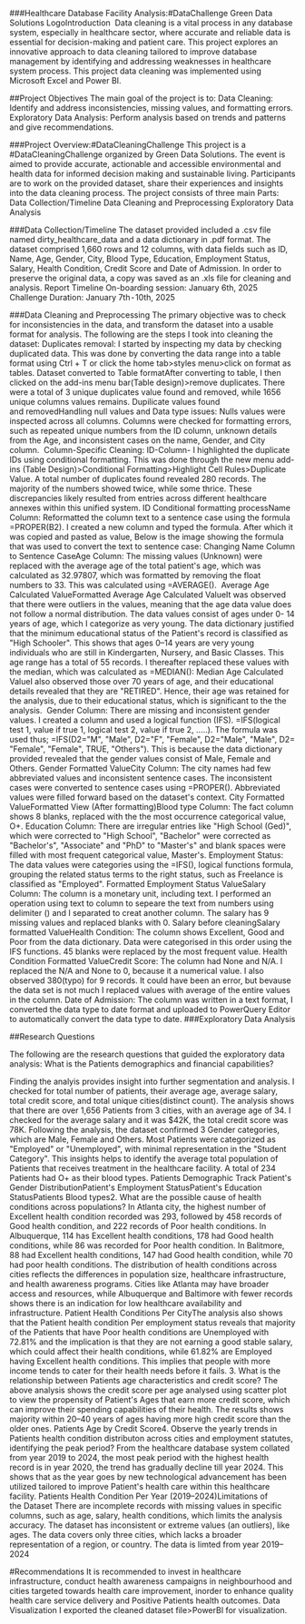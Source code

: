###Healthcare Database Facility Analysis:#DataChallenge
Green Data Solutions LogoIntroduction 
Data cleaning is a vital process in any database system, especially in healthcare sector, where accurate and reliable data is essential for decision-making and patient care. This project explores an innovative approach to data cleaning tailored to improve database management by identifying and addressing weaknesses in healthcare system process. This project data cleaning was implemented using Microsoft Excel and Power BI.

##Project Objectives
The main goal of the project is to:
Data Cleaning: Identify and address inconsistencies, missing values, and formatting errors.
Exploratory Data Analysis: Perform analysis based on trends and patterns and give recommendations.

###Project Overview:#DataCleaningChallenge
This project is a #DataCleaningChallenge organized by Green Data Solutions. The event is aimed to provide accurate, actionable and accessible environmental and health data for informed decision making and sustainable living. Participants are to work on the provided dataset, share their experiences and insights into the data cleaning process.
The project consists of three main Parts:
Data Collection/Timeline
Data Cleaning and Preprocessing
Exploratory Data Analysis

###Data Collection/Timeline
The dataset provided included a .csv file named dirty_healthcare_data and a data dictionary in .pdf format. The dataset comprised 1,660 rows and 12 columns, with data fields such as ID, Name, Age, Gender, City, Blood Type, Education, Employment Status, Salary, Health Condition, Credit Score and Date of Admission. In order to preserve the original data, a copy was saved as an .xls file for cleaning and analysis.
Report Timeline
On-boarding session: January 6th, 2025
Challenge Duration: January 7th - 10th, 2025

###Data Cleaning and Preprocessing
The primary objective was to check for inconsistencies in the data, and transform the dataset into a usable format for analysis. The following are the steps I took into cleaning the dataset:
Duplicates removal: I started by inspecting my data by checking duplicated data. This was done by converting the data range into a table format using Ctrl + T or click the home tab>styles menu>click on format as tables.
Dataset converted to Table formatAfter converting to table, I then clicked on the add-ins menu bar(Table design)>remove duplicates. There were a total of 3 unique duplicates value found and removed, while 1656 unique columns values remains.
Dupilicate values found and removedHandling null values and Data type issues:
Nulls values were inspected across all columns. Columns were checked for formatting errors, such as repeated unique numbers from the ID column, unknown details from the Age, and inconsistent cases on the name, Gender, and City column. 
Column-Specific Cleaning:
ID-Column- I highlighted the duplicate IDs using conditional formatting. This was done through the new menu add-ins (Table Design)>Conditional Formatting>Highlight Cell Rules>Duplicate Value. A total number of duplicates found revealed 280 records. The majority of the numbers showed twice, while some thrice. These discrepancies likely resulted from entries across different healthcare annexes within this unified system.
ID Conditional formatting processName Column: Reformatted the column text to a sentence case using the formula =PROPER(B2). I created a new column and typed the formula. After which it was copied and pasted as value, Below is the image showing the formula that was used to convert the text to sentence case:
Changing Name Column to Sentence CaseAge Column: The missing values (Unknown) were replaced with the average age of the total patient's age, which was calculated as 32.97807, which was formatted by removing the float numbers to 33. This was calculated using =AVERAGE(). 
Average Age Calculated ValueFormatted Average Age Calculated ValueIt was observed that there were outliers in the values, meaning that the age data value does not follow a normal distribution. The data values consist of ages under 0- 14 years of age, which I categorize as very young. The data dictionary justified that the minimum educational status of the Patient's record is classified as "High Schooler". This shows that ages 0–14 years are very young individuals who are still in Kindergarten, Nursery, and Basic Classes. This age range has a total of 55 records. I thereafter replaced these values with the median, which was calculated as =MEDIAN():
Median Age Calculated ValueI also observed those over 70 years of age, and their educational details revealed that they are "RETIRED". Hence, their age was retained for the analysis, due to their educational status, which is significant to the the analysis. 
Gender Column: There are missing and inconsistent gender values. I created a column and used a logical function (IFS). =IFS(logical test 1, value if true 1, logical test 2, value if true 2, …..). The formula was used thus; =IFS(D2="M", "Male", D2="F", "Female", D2="Male", "Male", D2= "Female", "Female", TRUE, "Others"). This is because the data dictionary provided revealed that the gender values consist of Male, Female and Others.
Gender Formatted ValueCity Column: The city names had few abbreviated values and inconsistent sentence cases. The inconsistent cases were converted to sentence cases using =PROPER(). Abbreviated values were filled forward based on the dataset's context.
City Formatted ValueFormatted View (After formatting)Blood type Column: The fact column shows 8 blanks, replaced with the the most occurrence categorical value, O+.
Education Column: There are irregular entries like "High School (Ged)", which were corrected to "High School", "Bachelor" were corrected as "Bachelor's", "Associate" and "PhD" to "Master's" and blank spaces were filled with most frequent categorical value, Master's.
Employment Status: The data values were categories using the =IFS(), logical functions formula, grouping the related status terms to the right status, such as Freelance is classified as "Employed".
Formatted Employment Status ValueSalary Column: The column is a monetary unit, including text. I performed an operation using text to column to sepeare the text from numbers using delimiter () and I separated to creat another column. The salary has 9 missing values and replaced blanks with 0.
Salary before cleaningSalary formatted ValueHealth Condition: The column shows Excellent, Good and Poor from the data dictionary. Data were categorised in this order using the IFS functions. 45 blanks were replaced by the most frequent value.
Health Condition Formatted ValueCredit Score: The column had None and N/A. I replaced the N/A and None to 0, because it a numerical value. I also observed 380(typo) for 9 records. It could have been an error, but bevause the data set is not much I replaced values with average of the entire values in the column.
Date of Admission: The column was written in a text format, I converted the data type to date format and uploaded to PowerQuery Editor to automatically convert the data type to date.
###Exploratory Data Analysis

##Research Questions 

The following are the research questions that guided the exploratory data analysis:
What is the Patients demographics and financial capabilities? 

Finding the analyis provides insight into further segmentation and analysis. I checked for total number of patients, their average age, average salary, total credit score, and total unique cities(distinct count).
The analysis shows that there are over 1,656 Patients from 3 cities, with an average age of 34. I checked for the average salary and it was $42K, the total credit score was 78K.
Following the analysis, the dataset confirmed 3 Gender categories, which are Male, Female and Others. Most Patients were categorized as "Employed" or "Unemployed", with minimal representation in the "Student Category". This insights helps to identify the average total population of Patients that receives treatment in the healthcare facility. A total of 234 Patients had O+ as their blood types.
Patients Demographic Track Patient's Gender DistributionPatient's Employment StatusPatient's Education StatusPatients Blood types2. What are the possible cause of health conditions across populations?
In Atlanta city, the highest number of Excellent health condition recorded was 293, followed by 458 records of Good health condition, and 222 records of Poor health conditions. In Albuquerque, 114 has Excellent health conditions, 178 had Good health conditions, while 86 was recorded for Poor health condition. In Balitmore, 88 had Excellent health conditions, 147 had Good health condition, while 70 had poor health conditions.
The distribution of health conditions across cities reflects the differences in population size, healthcare infrastructure, and health awareness programs. Cities like Atlanta may have broader access and resources, while Albuquerque and Baltimore with fewer records shows there is an indication for low healthcare availability and infrastructure.
Patient Health Conditions Per CityThe analysis also shows that the Patient health condition Per employment status reveals that majority of the Patients that have Poor health conditions are Unemployed with 72.81% and the implication is that they are not earning a good stable salary, which could affect their health conditions, while 61.82% are Employed having Excellent health conditions. This implies that people with more income tends to cater for their health needs before it fails.
3. What is the relationship between Patients age characteristics and credit score?
The above analysis shows the credit score per age analysed using scatter plot to view the propensity of Patient's Ages that earn more credit score, which can improve their spending capabilities of their health. The results shows majority within 20–40 years of ages having more high credit score than the older ones.
Patients Age by Credit Score4. Observe the yearly trends in Patients health condition distributon across cities and employment statutes, identifying the peak period?
From the healthcare database system collated from year 2019 to 2024, the most peak period with the highest health record is in year 2020, the trend has gradually decline till year 2024. This shows that as the year goes by new technological advancement has been utilized tailored to improve Patient's health care within this healthcare facility.
Patients Health Condition Per Year (2019–2024)Limitations of the Dataset
There are incomplete records with missing values in specific columns, such as age, salary, health conditions, which limits the analysis accuracy.
The dataset has inconsistent or extreme values (an outliers), like ages.
The data covers only three cities, which lacks a broader representation of a region, or country.
The data is limted from year 2019–2024

#Recommendations
It is recommended to invest in healthcare infrastructure, conduct health awareness campaigns in neighbourhood and cities targeted towards health care improvement, inorder to enhance quality health care service delivery and Positive Patients health outcomes.
Data Visualization
I exported the cleaned dataset file>PowerBI for visualization.
